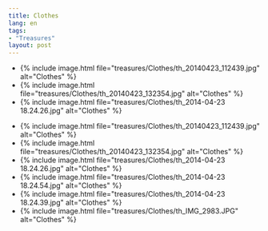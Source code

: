 ```yaml
---
title: Clothes
lang: en
tags:
- "Treasures"
layout: post
---
```

<!--excerpt start-->
<ul class="clearing-thumbs small-block-grid-1 medium-block-grid-3" data-clearing>
<li>{% include image.html file="treasures/Clothes/th_20140423_112439.jpg" alt="Clothes" %}</li>
<li>{% include image.html file="treasures/Clothes/th_20140423_132354.jpg" alt="Clothes" %}</li>
<li>{% include image.html file="treasures/Clothes/th_2014-04-23 18.24.26.jpg" alt="Clothes" %}</li>
</ul>
<!--excerpt end-->
<ul class="clearing-thumbs small-block-grid-1 medium-block-grid-3" data-clearing>
<li>{% include image.html file="treasures/Clothes/th_20140423_112439.jpg" alt="Clothes" %}</li>
<li>{% include image.html file="treasures/Clothes/th_20140423_132354.jpg" alt="Clothes" %}</li>
<li>{% include image.html file="treasures/Clothes/th_2014-04-23 18.24.26.jpg" alt="Clothes" %}</li>
<li>{% include image.html file="treasures/Clothes/th_2014-04-23 18.24.54.jpg" alt="Clothes" %}</li>
<li>{% include image.html file="treasures/Clothes/th_2014-04-23 18.24.39.jpg" alt="Clothes" %}</li>
<li>{% include image.html file="treasures/Clothes/th_IMG_2983.JPG" alt="Clothes" %}</li>
</ul>
